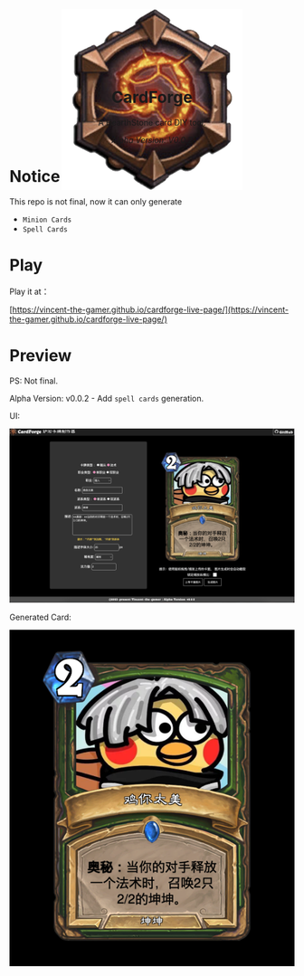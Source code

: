 <p align="center" style="height: 100px;">
 <img src="./.github/logo/cardforge-logo.png"/>
</p>
<h1 align="center">CardForge</h1>

<p align="center">A HearthStone card DIY tool.</p>

<p align="center" style="font-style: italic;">Alpha Version: V0.0.2</p>

# Notice

This repo is not final, now it can only generate 
- `Minion Cards`
- `Spell Cards`

# Play

Play it at：

[https://vincent-the-gamer.github.io/cardforge-live-page/](https://vincent-the-gamer.github.io/cardforge-live-page/)

# Preview

PS: Not final.

Alpha Version: v0.0.2  -  Add `spell cards` generation.

UI:

![preview](./.github/preview.png)

Generated Card:

![card](./.github/generated-card.png)
